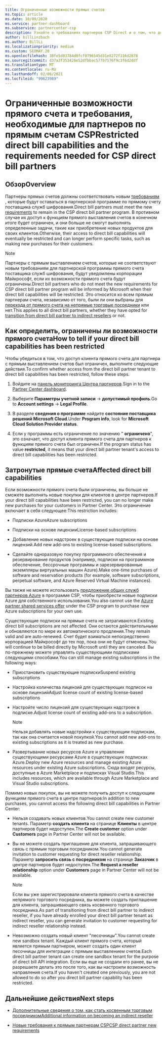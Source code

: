 ```yaml
---
title: Ограниченные возможности прямых счетов
ms.topic: article
ms.date: 10/09/2020
ms.service: partner-dashboard
ms.subservice: partnercenter-csp
description: Узнайте о требованиях партнеров CSP Direct и о том, что делать, чтобы избежать ограничения возможностей. Узнайте, не были ли ваши возможности ограничены.
author: billLinzbach
ms.author: BillLi
ms.localizationpriority: medium
ms.custom: SEOMAY.20
ms.openlocfilehash: 38fe5d03784d0fcf0796545d31e8272f316d2878
ms.sourcegitcommit: d37a3f353426e52dfbbac577b7576f9c3f6d2ddf
ms.translationtype: MT
ms.contentlocale: ru-RU
ms.lasthandoff: 02/06/2021
ms.locfileid: "99623989"
---
```

# <a name="restricted-direct-bill-capabilities-and-the-requirements-needed-for-csp-direct-bill-partners"></a><span data-ttu-id="5845c-104">Ограниченные возможности прямого счета и требования, необходимые для партнеров по прямым счетам CSP</span><span class="sxs-lookup"><span data-stu-id="5845c-104">Restricted direct bill capabilities and the requirements needed for CSP direct bill partners</span></span>  

## <a name="overview"></a><span data-ttu-id="5845c-105">Обзор</span><span class="sxs-lookup"><span data-stu-id="5845c-105">Overview</span></span>

<span data-ttu-id="5845c-106">Партнеры прямых счетов должны соответствовать новым [требованиям](direct-partner-new-requirements.md) , которые будут оставаться в партнерской программе по прямому счету поставщика служб шифрования.</span><span class="sxs-lookup"><span data-stu-id="5845c-106">Direct bill partners must meet the new [requirements](direct-partner-new-requirements.md) to remain in the CSP direct bill partner program.</span></span> <span data-ttu-id="5845c-107">В противном случае их доступ к функциям прямого выставления счетов в конечном итоге будет ограничен, и они больше не смогут выполнять определенные задачи, такие как приобретение новых продуктов для своих клиентов.</span><span class="sxs-lookup"><span data-stu-id="5845c-107">Otherwise, their access to direct bill capabilities will eventually be restricted and can longer perform specific tasks, such as making new purchases for their customers.</span></span>

> [!Note]
> <span data-ttu-id="5845c-108">Партнеры с прямым выставлением счетов, которые не соответствуют новым требованиям для партнерской программы прямого счета поставщика служб шифрования, будут уведомлены корпорации Майкрософт, если их возможности прямого счета будут ограничены.</span><span class="sxs-lookup"><span data-stu-id="5845c-108">Direct bill partners who do not meet the new requirements for CSP direct bill partner program will be informed by Microsoft when their direct bill capabilities will be restricted.</span></span> <span data-ttu-id="5845c-109">Это относится ко всем прямым партнерам счета, независимо от того, были ли они выбраны для [перехода от прямого счета на непрямые торговые посредники](transition-direct-to-indirect.md) или нет.</span><span class="sxs-lookup"><span data-stu-id="5845c-109">This applies to all direct bill partners, whether they have opted for [transition from direct bill partner to indirect resellers](transition-direct-to-indirect.md) or not.</span></span>  

## <a name="how-to-tell-if-your-direct-bill-capabilities-has-been-restricted"></a><span data-ttu-id="5845c-110">Как определить, ограничены ли возможности прямого счета</span><span class="sxs-lookup"><span data-stu-id="5845c-110">How to tell if your direct bill capabilities has been restricted</span></span>

<span data-ttu-id="5845c-111">Чтобы убедиться в том, что доступ клиента прямого счета для партнера с прямым выставлением счетов был ограничен, выполните следующие действия.</span><span class="sxs-lookup"><span data-stu-id="5845c-111">To confirm whether access from the direct bill partner tenant to direct bill capabilities has been restricted, follow these steps.</span></span>

1. <span data-ttu-id="5845c-112">Войдите на [панель мониторинга Центра партнеров](https://partner.microsoft.com/dashboard).</span><span class="sxs-lookup"><span data-stu-id="5845c-112">Sign in to the [Partner Center dashboard](https://partner.microsoft.com/dashboard).</span></span>

2. <span data-ttu-id="5845c-113">Выберите **Параметры учетной записи**  ->  **допустимый профиль**.</span><span class="sxs-lookup"><span data-stu-id="5845c-113">Go to **Account settings** -> **Legal Profile**.</span></span>

3. <span data-ttu-id="5845c-114">В разделе **сведения о программе** найдите **состояние поставщика решений Microsoft Cloud**.</span><span class="sxs-lookup"><span data-stu-id="5845c-114">Under **Program info**, look for **Microsoft Cloud Solution Provider status**.</span></span>

4. <span data-ttu-id="5845c-115">Если у программы есть ограничение по значению " **ограничено**", это означает, что доступ клиента прямого счета для партнеров к функциям прямого счета был ограничен.</span><span class="sxs-lookup"><span data-stu-id="5845c-115">If the program status has value **restricted**, it means that your direct bill partner tenant's access to direct bill capabilities has been restricted.</span></span>

## <a name="affected-direct-bill-capabilities"></a><span data-ttu-id="5845c-116">Затронутые прямые счета</span><span class="sxs-lookup"><span data-stu-id="5845c-116">Affected direct bill capabilities</span></span>

<span data-ttu-id="5845c-117">Если возможности прямого счета были ограничены, вы больше не сможете выполнять новые покупки для клиентов в центре партнеров.</span><span class="sxs-lookup"><span data-stu-id="5845c-117">If your direct bill capabilities have been restricted, you can no longer make new purchases for your customers in Partner Center.</span></span> <span data-ttu-id="5845c-118">Это ограничение включает в себя следующее:</span><span class="sxs-lookup"><span data-stu-id="5845c-118">This restriction includes:</span></span>

- <span data-ttu-id="5845c-119">Подписки Azure</span><span class="sxs-lookup"><span data-stu-id="5845c-119">Azure subscriptions</span></span>

- <span data-ttu-id="5845c-120">Подписки на основе лицензии</span><span class="sxs-lookup"><span data-stu-id="5845c-120">License-based subscriptions</span></span>

- <span data-ttu-id="5845c-121">Добавление новых надстроек в существующие подписки на основе лицензий.</span><span class="sxs-lookup"><span data-stu-id="5845c-121">Add new add-ons to existing license-based subscriptions.</span></span>

- <span data-ttu-id="5845c-122">Сделайте одноразовую покупку программного обеспечения и резервирование продуктов (например, подписки на программное обеспечение, бессрочные программы и зарезервированные экземпляры виртуальных машин Azure).</span><span class="sxs-lookup"><span data-stu-id="5845c-122">Make one-time purchases of software and reservation products (for example, software subscriptions, perpetual software, and Azure Reserved Virtual Machine instances).</span></span>

<span data-ttu-id="5845c-123">Вы также не можете использовать [предложение общих служб партнеров Azure](shared-services.md) в программе CSP, чтобы приобрести новые подписки Azure для собственного использования.</span><span class="sxs-lookup"><span data-stu-id="5845c-123">You also cannot use the [Azure partner shared services offer](shared-services.md) under the CSP program to purchase new Azure subscriptions for your own use.</span></span>

<span data-ttu-id="5845c-124">Существующие подписки на прямые счета не затрагиваются.</span><span class="sxs-lookup"><span data-stu-id="5845c-124">Existing direct bill subscriptions are not affected.</span></span> <span data-ttu-id="5845c-125">Они остаются действительными и обновляются по мере их автоматического продления.</span><span class="sxs-lookup"><span data-stu-id="5845c-125">They remain valid and are auto-renewed.</span></span> <span data-ttu-id="5845c-126">Счет будет взиматься непосредственно корпорацией Майкрософт до тех пор, пока они не будут отменены.</span><span class="sxs-lookup"><span data-stu-id="5845c-126">You will continue to be billed directly by Microsoft until they are canceled.</span></span> <span data-ttu-id="5845c-127">Вы по-прежнему можете управлять существующими подписками следующими способами.</span><span class="sxs-lookup"><span data-stu-id="5845c-127">You can still manage existing subscriptions in the following ways:</span></span>

- <span data-ttu-id="5845c-128">Приостановить существующие подписки</span><span class="sxs-lookup"><span data-stu-id="5845c-128">Suspend existing subscriptions</span></span>

- <span data-ttu-id="5845c-129">Настройка количества лицензий для существующих подписок на основе лицензий</span><span class="sxs-lookup"><span data-stu-id="5845c-129">Adjust license count of existing license-based subscriptions</span></span>

- <span data-ttu-id="5845c-130">Настройте число лицензий для существующих надстроек в подписке.</span><span class="sxs-lookup"><span data-stu-id="5845c-130">Adjust license count of existing add-ons to a subscription.</span></span> 
 
    >[!Note] 
    ><span data-ttu-id="5845c-131">Нельзя добавлять новые надстройки к существующим подпискам, так как она считается новой покупкой.</span><span class="sxs-lookup"><span data-stu-id="5845c-131">You cannot add new add-ons to existing subscriptions as it is treated as new purchase.</span></span>

- <span data-ttu-id="5845c-132">Развертывание новых ресурсов Azure и управление существующими ресурсами Azure в существующих подписках Azure.</span><span class="sxs-lookup"><span data-stu-id="5845c-132">Deploy new Azure resources and manage existing Azure resources under existing Azure subscriptions.</span></span> <span data-ttu-id="5845c-133">Сюда входят ресурсы, доступные в Azure Marketplace и подписках Visual Studio.</span><span class="sxs-lookup"><span data-stu-id="5845c-133">This includes resources, which are available through Azure Marketplace and Visual Studio subscriptions.</span></span>

<span data-ttu-id="5845c-134">Помимо новых покупок, вы не можете получить доступ к следующим функциям прямого счета в центре партнеров:</span><span class="sxs-lookup"><span data-stu-id="5845c-134">In addition to new purchases, you cannot access the following direct bill capabilities in Partner Center:</span></span>

- <span data-ttu-id="5845c-135">Нельзя создавать новых клиентов.</span><span class="sxs-lookup"><span data-stu-id="5845c-135">You cannot create new customer tenants.</span></span> <span data-ttu-id="5845c-136">Параметр **создать клиента** на странице **Клиенты** в центре партнеров будет недоступен.</span><span class="sxs-lookup"><span data-stu-id="5845c-136">The **Create customer** option under **Customers** page in Partner Center will not be available.</span></span>

- <span data-ttu-id="5845c-137">Вы не можете создать приглашение для клиента, запрашивающего связь с прямым торговым посредником.</span><span class="sxs-lookup"><span data-stu-id="5845c-137">You cannot generate invitation to customer requesting for direct reseller relationship.</span></span> <span data-ttu-id="5845c-138">Параметр **запросить связь с посредником** на странице **Заказчик** в центре партнеров будет недоступен.</span><span class="sxs-lookup"><span data-stu-id="5845c-138">The **Request a reseller relationship** option under **Customers** page in Partner Center will not be available.</span></span>

    >[!NOTE]
    ><span data-ttu-id="5845c-139">Если вы уже зарегистрировали клиента прямого счета в качестве непрямого торгового посредника, вы можете создать приглашение для клиента, запрашивающего связь косвенного торгового посредника.</span><span class="sxs-lookup"><span data-stu-id="5845c-139">As part of transitioning from direct bill partner to indirect reseller, if you have already enrolled your direct bill partner tenant as indirect reseller, you can generate invitation to customer requesting for indirect reseller relationship instead.</span></span>

- <span data-ttu-id="5845c-140">Невозможно создать новый клиент "песочницы".</span><span class="sxs-lookup"><span data-stu-id="5845c-140">You cannot create new sandbox tenant.</span></span> <span data-ttu-id="5845c-141">Каждый клиент прямого счета, который является прямым партнером, может создать один клиент песочницы для интеграции с прямым выставлением счетов.</span><span class="sxs-lookup"><span data-stu-id="5845c-141">Each direct bill partner tenant can create one sandbox tenant for the purpose of direct bill API integration.</span></span> <span data-ttu-id="5845c-142">Если вы еще не создали его ранее, вы не разрешаете делать это после того, как вы настроили возможность направления счета.</span><span class="sxs-lookup"><span data-stu-id="5845c-142">If you haven't created one previously, you are not allowed to do so after you direct bill partner capability has been restricted.</span></span>  

## <a name="next-steps"></a><span data-ttu-id="5845c-143">Дальнейшие действия</span><span class="sxs-lookup"><span data-stu-id="5845c-143">Next steps</span></span>

- [<span data-ttu-id="5845c-144">Дополнительные сведения о том, как стать косвенным торговым посредником</span><span class="sxs-lookup"><span data-stu-id="5845c-144">Additional information on becoming an indirect reseller</span></span>](https://assetsprod.microsoft.com/csp-directbill-to-indirect-transition.pdf)

- [<span data-ttu-id="5845c-145">Новые требования к прямым партнерам CSP</span><span class="sxs-lookup"><span data-stu-id="5845c-145">CSP direct partner new requirements</span></span>](direct-partner-new-requirements.md)
